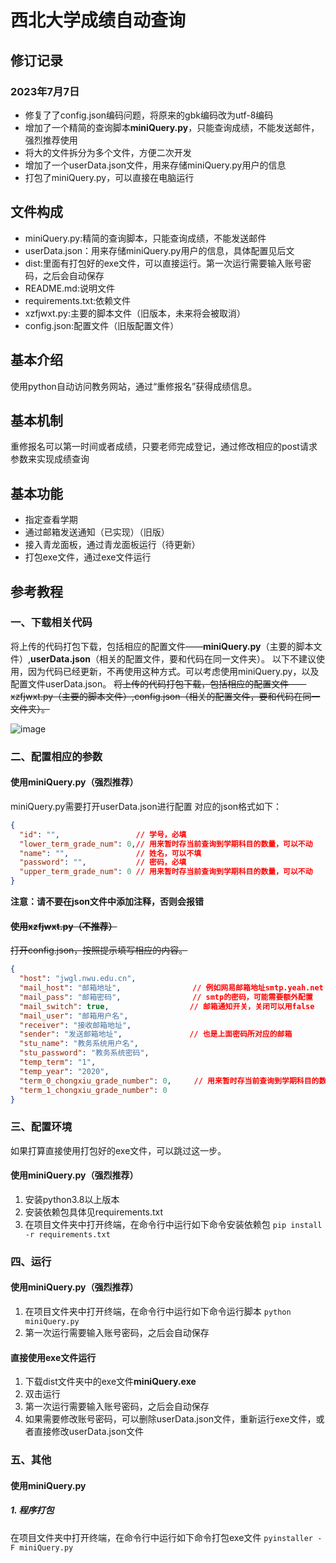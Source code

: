 # 西北大学成绩自动查询
## 修订记录
### 2023年7月7日
- 修复了了config.json编码问题，将原来的gbk编码改为utf-8编码
- 增加了一个精简的查询脚本**miniQuery.py**，只能查询成绩，不能发送邮件，强烈推荐使用
- 将大的文件拆分为多个文件，方便二次开发
- 增加了一个userData.json文件，用来存储miniQuery.py用户的信息
- 打包了miniQuery.py，可以直接在电脑运行
## 文件构成
- miniQuery.py:精简的查询脚本，只能查询成绩，不能发送邮件
- userData.json：用来存储miniQuery.py用户的信息，具体配置见后文
- dist:里面有打包好的exe文件，可以直接运行。第一次运行需要输入账号密码，之后会自动保存
- README.md:说明文件
- requirements.txt:依赖文件
- xzfjwxt.py:主要的脚本文件（旧版本，未来将会被取消）
- config.json:配置文件（旧版配置文件）
## 基本介绍
使用python自动访问教务网站，通过“重修报名”获得成绩信息。
## 基本机制
重修报名可以第一时间或者成绩，只要老师完成登记，通过修改相应的post请求参数来实现成绩查询
## 基本功能
- 指定查看学期
- 通过邮箱发送通知（已实现）（旧版）
- 接入青龙面板，通过青龙面板运行（待更新）
- 打包exe文件，通过exe文件运行

## 参考教程
### 一、下载相关代码

将上传的代码打包下载，包括相应的配置文件——**miniQuery.py**（主要的脚本文件）,**userData.json**（相关的配置文件，要和代码在同一文件夹）。
以下不建议使用，因为代码已经更新，不再使用这种方式。可以考虑使用miniQuery.py，以及配置文件userData.json。
~~将上传的代码打包下载，包括相应的配置文件——xzfjwxt.py（主要的脚本文件）,config.json（相关的配置文件，要和代码在同一文件夹）。~~

![image](https://user-images.githubusercontent.com/62051751/209475426-664af8fe-76ba-4c31-ab65-d9fc6286f017.png)
### 二、配置相应的参数
#### 使用miniQuery.py（强烈推荐）
miniQuery.py需要打开userData.json进行配置
对应的json格式如下：
```json
{
  "id": "",                 // 学号，必填
  "lower_term_grade_num": 0,// 用来暂时存当前查询到学期科目的数量，可以不动
  "name": "",               // 姓名，可以不填
  "password": "",           // 密码，必填
  "upper_term_grade_num": 0 // 用来暂时存当前查询到学期科目的数量，可以不动
}
```
**注意：请不要在json文件中添加注释，否则会报错**
#### ~~使用xzfjwxt.py（不推荐）~~
~~打开config.json，按照提示填写相应的内容。~~
```json
{
  "host": "jwgl.nwu.edu.cn",
  "mail_host": "邮箱地址",                // 例如网易邮箱地址smtp.yeah.net
  "mail_pass": "邮箱密码",                // smtp的密码，可能需要额外配置
  "mail_switch": true,                  // 邮箱通知开关，关闭可以用false
  "mail_user": "邮箱用户名",
  "receiver": "接收邮箱地址",
  "sender": "发送邮箱地址",               // 也是上面密码所对应的邮箱
  "stu_name": "教务系统用户名",
  "stu_password": "教务系统密码",
  "temp_term": "1",
  "temp_year": "2020",
  "term_0_chongxiu_grade_number": 0,     // 用来暂时存当前查询到学期科目的数量
  "term_1_chongxiu_grade_number": 0
}
```
### 三、配置环境
如果打算直接使用打包好的exe文件，可以跳过这一步。
#### 使用miniQuery.py（强烈推荐）
1. 安装python3.8以上版本
2. 安装依赖包具体见requirements.txt
3. 在项目文件夹中打开终端，在命令行中运行如下命令安装依赖包
```pip install -r requirements.txt```
### 四、运行
#### 使用miniQuery.py（强烈推荐）
1. 在项目文件夹中打开终端，在命令行中运行如下命令运行脚本
```python miniQuery.py```
2. 第一次运行需要输入账号密码，之后会自动保存
#### 直接使用exe文件运行
1. 下载dist文件夹中的exe文件**miniQuery.exe**
2. 双击运行
3. 第一次运行需要输入账号密码，之后会自动保存
4. 如果需要修改账号密码，可以删除userData.json文件，重新运行exe文件，或者直接修改userData.json文件

### 五、其他
#### 使用miniQuery.py
##### 1. 程序打包
在项目文件夹中打开终端，在命令行中运行如下命令打包exe文件
```pyinstaller -F miniQuery.py```
